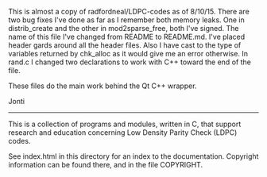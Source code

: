 This is almost a copy of radfordneal/LDPC-codes as of 8/10/15.
There are two bug fixes I've done as far as I remember both memory leaks.
One in distrib_create and the other in mod2sparse_free, both I've signed.
The name of this file I've changed from README to README.md. I've placed
header gards around all the header files. Also I have cast to the type of
variables returned by chk_alloc as it would give me an error otherwise.
In rand.c I changed two declarations to work with C++ toward the end of
the file.

These files do the main work behind the Qt C++ wrapper.

Jonti

-----------------------------

This is a collection of programs and modules, written in C, that
support research and education concerning Low Density Parity Check
(LDPC) codes.

See index.html in this directory for an index to the documentation.
Copyright information can be found there, and in the file COPYRIGHT.
